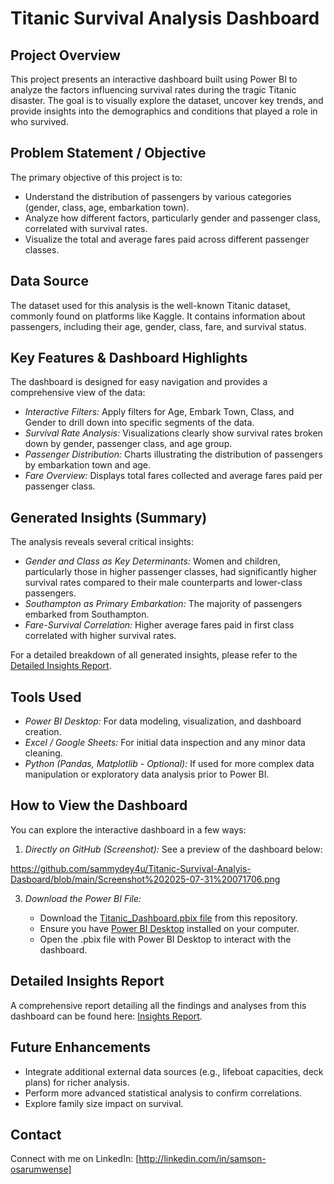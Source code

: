 # Titanic Survival Analysis Dashboard

## Project Overview

This project presents an interactive dashboard built using Power BI to analyze the factors influencing survival rates during the tragic Titanic disaster. The goal is to visually explore the dataset, uncover key trends, and provide insights into the demographics and conditions that played a role in who survived.

## Problem Statement / Objective

The primary objective of this project is to:

  * Understand the distribution of passengers by various categories (gender, class, age, embarkation town).
  * Analyze how different factors, particularly gender and passenger class, correlated with survival rates.
  * Visualize the total and average fares paid across different passenger classes.

## Data Source

The dataset used for this analysis is the well-known Titanic dataset, commonly found on platforms like Kaggle. It contains information about passengers, including their age, gender, class, fare, and survival status.

## Key Features & Dashboard Highlights

The dashboard is designed for easy navigation and provides a comprehensive view of the data:

  * *Interactive Filters:* Apply filters for Age, Embark Town, Class, and Gender to drill down into specific segments of the data.
  * *Survival Rate Analysis:* Visualizations clearly show survival rates broken down by gender, passenger class, and age group.
  * *Passenger Distribution:* Charts illustrating the distribution of passengers by embarkation town and age.
  * *Fare Overview:* Displays total fares collected and average fares paid per passenger class.

## Generated Insights (Summary)

The analysis reveals several critical insights:

  * *Gender and Class as Key Determinants:* Women and children, particularly those in higher passenger classes, had significantly higher survival rates compared to their male counterparts and lower-class passengers.
  * *Southampton as Primary Embarkation:* The majority of passengers embarked from Southampton.
  * *Fare-Survival Correlation:* Higher average fares paid in first class correlated with higher survival rates.

For a detailed breakdown of all generated insights, please refer to the [Detailed Insights Report](https://github.com/sammydey4u/Titanic-Survival-Analyis-Dasboard/commit/889ddc882c6d9703b8a17f8f0088a26f1d2b1850).

## Tools Used

  * *Power BI Desktop:* For data modeling, visualization, and dashboard creation.
  * *Excel / Google Sheets:* For initial data inspection and any minor data cleaning.
  * *Python (Pandas, Matplotlib - Optional):* If used for more complex data manipulation or exploratory data analysis prior to Power BI.

## How to View the Dashboard

You can explore the interactive dashboard in a few ways:

1.  *Directly on GitHub (Screenshot):* See a preview of the dashboard below:
   
https://github.com/sammydey4u/Titanic-Survival-Analyis-Dasboard/blob/main/Screenshot%202025-07-31%20071706.png
 
3.  *Download the Power BI File:*

      * Download the [Titanic_Dashboard.pbix file](https://github.com/sammydey4u/Titanic-Survival-Analyis-Dasboard/blob/main/Titanic%20Dashboard.pbix) from this repository.
      * Ensure you have [Power BI Desktop](https://powerbi.microsoft.com/en-us/downloads/) installed on your computer.
      * Open the .pbix file with Power BI Desktop to interact with the dashboard.

## Detailed Insights Report

A comprehensive report detailing all the findings and analyses from this dashboard can be found here:
[Insights Report](https://github.com/sammydey4u/Titanic-Survival-Analyis-Dasboard/commit/889ddc882c6d9703b8a17f8f0088a26f1d2b1850).


## Future Enhancements

  * Integrate additional external data sources (e.g., lifeboat capacities, deck plans) for richer analysis.
  * Perform more advanced statistical analysis to confirm correlations.
  * Explore family size impact on survival.

## Contact

Connect with me on LinkedIn: [http://linkedin.com/in/samson-osarumwense]

